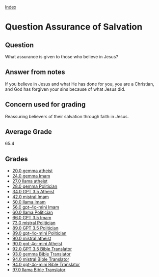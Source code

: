 
[Index](../../index.md)
# Question Assurance of Salvation
## Question
What assurance is given to those who believe in Jesus?

## Answer from notes
If you believe in Jesus and what He has done for you, you are a Christian, and God has forgiven your sins because of what Jesus did.

## Concern used for grading
Reassuring believers of their salvation through faith in Jesus.

## Average Grade
65.4

## Grades
 * [20.0 gemma atheist](../answers/gemma_atheist/Assurance_of_Salvation.md)
 * [24.0 gemma Imam](../answers/gemma_Imam/Assurance_of_Salvation.md)
 * [27.0 llama atheist](../answers/llama_atheist/Assurance_of_Salvation.md)
 * [28.0 gemma Politician](../answers/gemma_Politician/Assurance_of_Salvation.md)
 * [34.0 GPT 3.5 Atheist](../answers/GPT_3.5_Atheist/Assurance_of_Salvation.md)
 * [42.0 mistral Imam](../answers/mistral_Imam/Assurance_of_Salvation.md)
 * [50.0 llama Imam](../answers/llama_Imam/Assurance_of_Salvation.md)
 * [56.0 gpt-4o-mini Imam](../answers/gpt-4o-mini_Imam/Assurance_of_Salvation.md)
 * [60.0 llama Politician](../answers/llama_Politician/Assurance_of_Salvation.md)
 * [66.0 GPT 3.5 Imam](../answers/GPT_3.5_Imam/Assurance_of_Salvation.md)
 * [73.0 mistral Politician](../answers/mistral_Politician/Assurance_of_Salvation.md)
 * [89.0 GPT 3.5 Politician](../answers/GPT_3.5_Politician/Assurance_of_Salvation.md)
 * [89.0 gpt-4o-mini Politician](../answers/gpt-4o-mini_Politician/Assurance_of_Salvation.md)
 * [90.0 mistral atheist](../answers/mistral_atheist/Assurance_of_Salvation.md)
 * [90.0 gpt-4o-mini Atheist](../answers/gpt-4o-mini_Atheist/Assurance_of_Salvation.md)
 * [92.0 GPT 3.5 Bible Translator](../answers/GPT_3.5_Bible_Translator/Assurance_of_Salvation.md)
 * [93.0 gemma Bible Translator](../answers/gemma_Bible_Translator/Assurance_of_Salvation.md)
 * [94.0 mistral Bible Translator](../answers/mistral_Bible_Translator/Assurance_of_Salvation.md)
 * [94.0 gpt-4o-mini Bible Translator](../answers/gpt-4o-mini_Bible_Translator/Assurance_of_Salvation.md)
 * [97.0 llama Bible Translator](../answers/llama_Bible_Translator/Assurance_of_Salvation.md)
